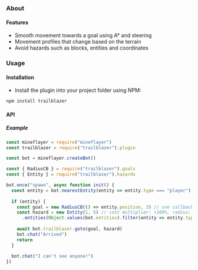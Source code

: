### About
#### Features
- Smooth movement towards a goal using A* and steering
- Movement profiles that change based on the terrain
- Avoid hazards such as blocks, entities and coordinates
### Usage
#### Installation
- Install the plugin into your project folder using NPM:
```sh
npm install trailblazer
```
#### API
##### Example
```js
const mineflayer = require("mineflayer")
const trailblazer = require("trailblazer").plugin

const bot = mineflayer.createBot()

const { RadiusCB } = require("trailblazer").goals
const { Entity } = require("trailblazer").hazards

bot.once("spawn", async function init() {
  const entity = bot.nearestEntity(entity => entity.type === "player")
  
  if (entity) {
    const goal = new RadiusCB(() => entity.position, 3) // use callback to dynamically update position
    const hazard = new Entity(1, 5) // cost multiplier: +100%, radius: 5
      .entities(Object.values(bot.entities).filter(entity => entity.type === "mob"))
      
    await bot.trailblazer.goto(goal, hazard)
    bot.chat("Arrived")
    return
  }
  
  bot.chat("I can't see anyone!")
})
```
